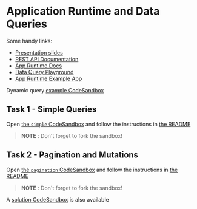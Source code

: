 # Application Runtime and Data Queries

Some handy links:
- [Presentation slides](https://docs.google.com/presentation/d/e/2PACX-1vRkPfeIoNsNuAJLn6wIqNLj1NKaLRPBYLPdB9omKCorCjF9ZGrW3mA46Z79GBuAyCpvA1DWGnLZ3ADc/pub?start=false&loop=false&delayms=15000)
- [REST API Documentation](https://docs.dhis2.org/2.34/en/dhis2_developer_manual/web-api.html)
- [App Runtime Docs](https://runtime.dhis2.nu)
- [Data Query Playground](https://runtime.dhis2.nu/playground)
- [App Runtime Example App](https://github.com/dhis2/app-runtime/tree/master/examples/cra)

Dynamic query [example CodeSandbox](https://codesandbox.io/s/nostalgic-voice-iwclm?file=/src/IndicatorsList.js)

## Task 1 - Simple Queries

Open [the `simple` CodeSandbox](https://githubbox.com/dhis2/academy-web-app-dev-2020/tree/master/workshop-1/11-app-runtime/simple?file=README.md) and follow the instructions in [the README](./simple/README.md)

> **NOTE** : Don't forget to fork the sandbox!

## Task 2 - Pagination and Mutations
Open [the `pagination` CodeSandbox](https://githubbox.com/dhis2/academy-web-app-dev-2020/tree/master/workshop-1/11-app-runtime/pagination?file=README.md) and follow the instructions in [the README](./pagination/README.md)

> **NOTE** : Don't forget to fork the sandbox!

A [solution CodeSandbox](https://githubbox.com/dhis2/academy-web-app-dev-2020/tree/master/workshop-1/11-app-runtime/pagination-solution) is also available
